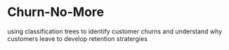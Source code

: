 # Churn-No-More
using classification trees to identify customer churns and understand why customers leave to develop retention stratergies
